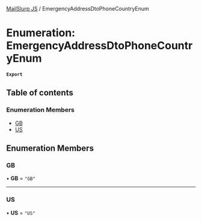 [MailSlurp JS](../README.md) / EmergencyAddressDtoPhoneCountryEnum

# Enumeration: EmergencyAddressDtoPhoneCountryEnum

**`Export`**

## Table of contents

### Enumeration Members

- [GB](EmergencyAddressDtoPhoneCountryEnum.md#gb)
- [US](EmergencyAddressDtoPhoneCountryEnum.md#us)

## Enumeration Members

### GB

• **GB** = ``"GB"``

___

### US

• **US** = ``"US"``
